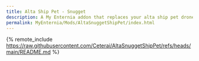 ```yaml
---
title: Alta Ship Pet - Snugget
description: A My Enternia addon that replaces your alta ship pet drone with a snugget from vanilla Starboud, except with 18 custom color variations. Hope you enjoy!
permalink: MyEnternia/Mods/AltaSnuggetShipPet/index.html
---
```


{% remote_include https://raw.githubusercontent.com/Ceterai/AltaSnuggetShipPet/refs/heads/main/README.md %}
